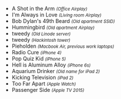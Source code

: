 * A Shot in the Arm <small>*(Office Airplay)*</small>
* I'm Always in Love <small>*(Living room Airplay)*</small>
* Bob Dylan's 49th Beard <small>*(Old apartment SSID)*</small>
* Hummingbird <small>*(Old apartment Airplay)*</small>
* tweedy <small>*(Old Linode server)*</small>
* tweedy <small>*(Hackintosh tower)*</small>
* Pieholden <small>*(Macbook Air, previous work laptops)*</small>
* Radio Cure <small>*(iPhone 4)*</small>
* Pop Quiz Kid <small>*(iPhone 5)*</small>
* Hell is Aluminum Alloy <small>*(iPhone 6s)*</small>
* Aquarium Drinker <small>*(Old name for iPad 2)*</small>
* Kicking Television <small>*(iPad 2)*</small>
* Too Far Apart <small>*(Apple Watch)*</small>
* Passenger Side <small>*(Apple TV 2015)*</small>
